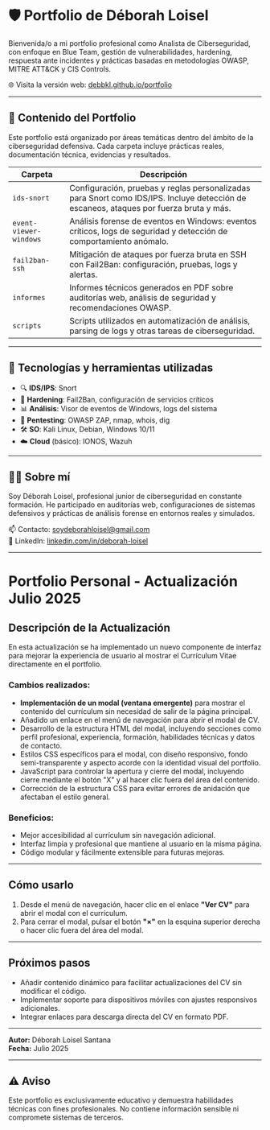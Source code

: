 # 🛡️ Portfolio de Déborah Loisel

Bienvenida/o a mi portfolio profesional como Analista de Ciberseguridad, con enfoque en Blue Team, gestión de vulnerabilidades, hardening, respuesta ante incidentes y prácticas basadas en metodologías OWASP, MITRE ATT&CK y CIS Controls.

🌐 Visita la versión web: [debbkl.github.io/portfolio](https://debbkl.github.io/portfolio)

---

## 📂 Contenido del Portfolio

Este portfolio está organizado por áreas temáticas dentro del ámbito de la ciberseguridad defensiva. Cada carpeta incluye prácticas reales, documentación técnica, evidencias y resultados.

| Carpeta                    | Descripción |
|---------------------------|-------------|
| `ids-snort`               | Configuración, pruebas y reglas personalizadas para Snort como IDS/IPS. Incluye detección de escaneos, ataques por fuerza bruta y más. |
| `event-viewer-windows`    | Análisis forense de eventos en Windows: eventos críticos, logs de seguridad y detección de comportamiento anómalo. |
| `fail2ban-ssh`            | Mitigación de ataques por fuerza bruta en SSH con Fail2Ban: configuración, pruebas, logs y alertas. |
| `informes`                | Informes técnicos generados en PDF sobre auditorías web, análisis de seguridad y recomendaciones OWASP. |
| `scripts`                 | Scripts utilizados en automatización de análisis, parsing de logs y otras tareas de ciberseguridad. |

---

## 🧠 Tecnologías y herramientas utilizadas

- 🔍 **IDS/IPS**: Snort
- 🔐 **Hardening**: Fail2Ban, configuración de servicios críticos
- 📊 **Análisis**: Visor de eventos de Windows, logs del sistema
- 🧪 **Pentesting**: OWASP ZAP, nmap, whois, dig
- 🛠️ **SO**: Kali Linux, Debian, Windows 10/11
- ☁️ **Cloud** (básico): IONOS, Wazuh

---

## 👩‍💻 Sobre mí

Soy Déborah Loisel, profesional junior de ciberseguridad en constante formación. He participado en auditorías web, configuraciones de sistemas defensivos y prácticas de análisis forense en entornos reales y simulados.

📫 Contacto: [soydeborahloisel@gmail.com](mailto:soydeborahloisel@gmail.com)  
🔗 LinkedIn: [linkedin.com/in/deborah-loisel](https://www.linkedin.com/in/deborah-loisel)

---
# Portfolio Personal - Actualización Julio 2025

## Descripción de la Actualización

En esta actualización se ha implementado un nuevo componente de interfaz para mejorar la experiencia de usuario al mostrar el Currículum Vitae directamente en el portfolio.

### Cambios realizados:

- **Implementación de un modal (ventana emergente)** para mostrar el contenido del currículum sin necesidad de salir de la página principal.
- Añadido un enlace en el menú de navegación para abrir el modal de CV.
- Desarrollo de la estructura HTML del modal, incluyendo secciones como perfil profesional, experiencia, formación, habilidades técnicas y datos de contacto.
- Estilos CSS específicos para el modal, con diseño responsivo, fondo semi-transparente y aspecto acorde con la identidad visual del portfolio.
- JavaScript para controlar la apertura y cierre del modal, incluyendo cierre mediante el botón "X" y al hacer clic fuera del área del contenido.
- Corrección de la estructura CSS para evitar errores de anidación que afectaban el estilo general.

### Beneficios:

- Mejor accesibilidad al currículum sin navegación adicional.
- Interfaz limpia y profesional que mantiene al usuario en la misma página.
- Código modular y fácilmente extensible para futuras mejoras.

---

## Cómo usarlo

1. Desde el menú de navegación, hacer clic en el enlace **"Ver CV"** para abrir el modal con el currículum.
2. Para cerrar el modal, pulsar el botón **"×"** en la esquina superior derecha o hacer clic fuera del área del modal.

---

## Próximos pasos

- Añadir contenido dinámico para facilitar actualizaciones del CV sin modificar el código.
- Implementar soporte para dispositivos móviles con ajustes responsivos adicionales.
- Integrar enlaces para descarga directa del CV en formato PDF.

---

**Autor:** Déborah Loisel Santana  
**Fecha:** Julio 2025

---

## ⚠️ Aviso

Este portfolio es exclusivamente educativo y demuestra habilidades técnicas con fines profesionales. No contiene información sensible ni compromete sistemas de terceros.

